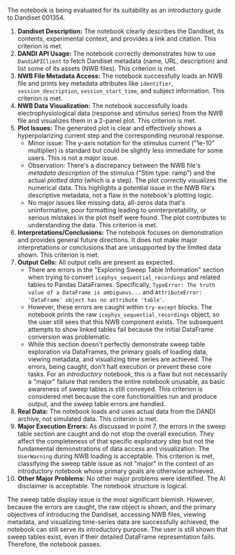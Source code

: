 The notebook is being evaluated for its suitability as an introductory guide to Dandiset 001354.

1.  **Dandiset Description:** The notebook clearly describes the Dandiset, its contents, experimental context, and provides a link and citation. This criterion is met.
2.  **DANDI API Usage:** The notebook correctly demonstrates how to use `DandiAPIClient` to fetch Dandiset metadata (name, URL, description) and list some of its assets (NWB files). This criterion is met.
3.  **NWB File Metadata Access:** The notebook successfully loads an NWB file and prints key metadata attributes like `identifier`, `session_description`, `session_start_time`, and subject information. This criterion is met.
4.  **NWB Data Visualization:** The notebook successfully loads electrophysiological data (response and stimulus series) from the NWB file and visualizes them in a 2-panel plot. This criterion is met.
5.  **Plot Issues:** The generated plot is clear and effectively shows a hyperpolarizing current step and the corresponding neuronal response.
    *   Minor issue: The y-axis notation for the stimulus current ("1e-10" multiplier) is standard but could be slightly less immediate for some users. This is not a major issue.
    *   Observation: There's a discrepancy between the NWB file's *metadata description* of the stimulus ("Stim type: ramp") and the actual *plotted data* (which is a step). The plot correctly visualizes the numerical data. This highlights a potential issue in the NWB file's descriptive metadata, not a flaw in the notebook's plotting logic.
    *   No major issues like missing data, all-zeros data that's uninformative, poor formatting leading to uninterpretability, or serious mistakes in the plot itself were found. The plot contributes to understanding the data. This criterion is met.
6.  **Interpretations/Conclusions:** The notebook focuses on demonstration and provides general future directions. It does not make major interpretations or conclusions that are unsupported by the limited data shown. This criterion is met.
7.  **Output Cells:** All output cells are present as expected.
    *   There are errors in the "Exploring Sweep Table Information" section when trying to convert `icephys_sequential_recordings` and related tables to Pandas DataFrames. Specifically, `TypeError: The truth value of a DataFrame is ambiguous...` and `AttributeError: 'DataFrame' object has no attribute 'table'`.
    *   However, these errors are caught within `try-except` blocks. The notebook prints the raw `icephys_sequential_recordings` object, so the user still sees that this NWB component exists. The subsequent attempts to show linked tables fail because the initial DataFrame conversion was problematic.
    *   While this section doesn't perfectly demonstrate sweep table exploration via DataFrames, the primary goals of loading data, viewing metadata, and visualizing time series are achieved. The errors, being caught, don't halt execution or prevent these core tasks. For an *introductory* notebook, this is a flaw but not necessarily a "major" failure that renders the entire notebook unusable, as basic awareness of sweep tables is still conveyed.
    This criterion is considered met because the core functionalities run and produce output, and the sweep table errors are handled.
8.  **Real Data:** The notebook loads and uses actual data from the DANDI archive, not simulated data. This criterion is met.
9.  **Major Execution Errors:** As discussed in point 7, the errors in the sweep table section are caught and do not stop the overall execution. They affect the completeness of that specific exploratory step but not the fundamental demonstrations of data access and visualization. The `UserWarning` during NWB loading is acceptable. This criterion is met, classifying the sweep table issue as not "major" in the context of an introductory notebook whose primary goals are otherwise achieved.
10. **Other Major Problems:** No other major problems were identified. The AI disclaimer is acceptable. The notebook structure is logical.

The sweep table display issue is the most significant blemish. However, because the errors are caught, the raw object is shown, and the primary objectives of introducing the Dandiset, accessing NWB files, viewing metadata, and visualizing time-series data are successfully achieved, the notebook can still serve its introductory purpose. The user is still shown that sweep tables exist, even if their detailed DataFrame representation fails.
Therefore, the notebook passes.